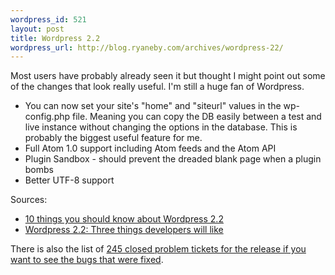 ```yaml
--- 
wordpress_id: 521
layout: post
title: Wordpress 2.2
wordpress_url: http://blog.ryaneby.com/archives/wordpress-22/
---
```

Most users have probably already seen it but thought I might point out some of the changes that look really useful. I'm still a huge fan of Wordpress.

<ul>
<li>You can now set your site's "home" and "siteurl" values in the wp-config.php file. Meaning you can copy the DB easily between a test and live instance without changing the options in the database. This is probably the biggest useful feature for me.</li>
<li>Full Atom 1.0 support including Atom feeds and the Atom API</li>
<li>Plugin Sandbox - should prevent the dreaded blank page when a plugin bombs</li>
<li>Better UTF-8 support</li>
</ul>

Sources:

<ul>
<li><a href="http://technosailor.com/10-things-you-should-know-about-wordpress-22/">10 things you should know about Wordpress 2.2</a></li>
<li><a href="http://www.ilfilosofo.com/blog/2007/05/16/wordpress-22-three-things-developers-will-like/">Wordpress 2.2: Three things developers will like</a></li>
</ul>

There is also the list of <a href="http://trac.wordpress.org/query?status=closed&milestone=2.2&resolution=fixed&order=id">245 closed problem tickets for the release if you want to see the bugs that were fixed</a>.
